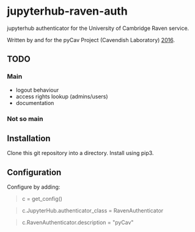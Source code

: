# jupyterhub-raven-auth

jupyterhub authenticator for the University of Cambridge Raven service.

Written by and for the pyCav Project (Cavendish Laboratory) [2016](http://www.theglobeandmail.com/video/article27108276.ece/ALTERNATES/w620/Video:+Justin+Trudeau+introduces+cabinet+he+says+'looks+like+Canada').


## TODO

### Main
* logout behaviour
* access rights lookup (admins/users)
* documentation

### Not so main

## Installation

Clone this git repository into a directory.
Install using pip3.

## Configuration

Configure by adding:

> c = get_config()

> c.JupyterHub.authenticator_class = RavenAuthenticator

> c.RavenAuthenticator.description = "pyCav"

